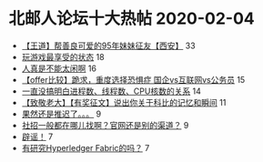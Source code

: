 # 北邮人论坛十大热帖 2020-02-04

- [【王道】帮善良可爱的95年妹妹征友【西安】](https://bbs.byr.cn/article/Friends/1951593) 33
- [玩游戏最享受的状态](https://bbs.byr.cn/article/Talking/6181726) 18
- [人真是不能太闲啊](https://bbs.byr.cn/article/Feeling/3138113) 16
- [【offer比较】跪求，重度选择恐惧症 国企vs互联网vs公务员](https://bbs.byr.cn/article/Job/2076558) 15
- [一直没搞明白进程数、线程数、CPU核数的关系](https://bbs.byr.cn/article/Linux/159211) 14
- [【致敬老大】【有奖征文】说出你关于科比的记忆和瞬间](https://bbs.byr.cn/article/Basketball/612515) 11
- [果然还是推迟了。。。](https://bbs.byr.cn/article/AimGraduate/1179778) 9
- [社招一般都在哪儿找啊？官网还是别的渠道？](https://bbs.byr.cn/article/WorkLife/1139818) 9
- [辟谣！](https://bbs.byr.cn/article/Picture/3254724) 7
- [有研究Hyperledger Fabric的吗？](https://bbs.byr.cn/article/StudyShare/195460) 7


